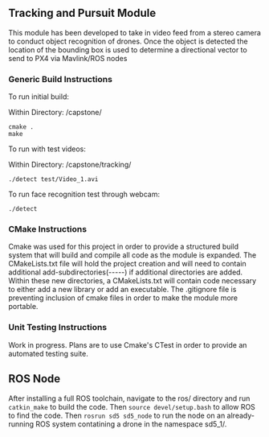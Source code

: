 ## Tracking and Pursuit Module ##

This module has been developed to take in video feed from a stereo camera to 
conduct object recognition of drones. Once the object is detected the location 
of the bounding box is used to determine a directional vector to send to PX4 via
Mavlink/ROS nodes


### Generic Build Instructions ### 

To run initial build:

Within Directory: /capstone/

    cmake .
    make

To run with test videos:

Within Directory: /capstone/tracking/

    ./detect test/Video_1.avi

To run face recognition test through webcam:

    ./detect


### CMake Instructions ###

Cmake was used for this project in order to provide a structured build system
that will build and compile all code as the module is expanded. The CMakeLists.txt 
file will hold the project creation and will need to contain additional 
add-subdirectories(-----) if additional directories are added. Within these new 
directories, a CMakeLists.txt will contain code necessary to either add a new 
library or add an executable. The .gitignore file is preventing inclusion of 
cmake files in order to make the module more portable.


### Unit Testing Instructions ###

Work in progress. Plans are to use Cmake's CTest in order to provide an automated
testing suite.

## ROS Node ##
After installing a full ROS toolchain, navigate to the ros/ directory and run `catkin_make` to build the code. Then `source devel/setup.bash` to allow ROS to find the code. Then `rosrun sd5 sd5_node` to run the node on an already-running ROS system contatining a drone in the namespace sd5_1/.
